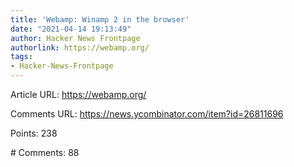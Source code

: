 ```yaml
---
title: 'Webamp: Winamp 2 in the browser'
date: "2021-04-14 19:13:49"
author: Hacker News Frontpage
authorlink: https://webamp.org/
tags:
- Hacker-News-Frontpage
---
```


<p>Article URL: <a href="https://webamp.org/">https://webamp.org/</a></p>
<p>Comments URL: <a href="https://news.ycombinator.com/item?id=26811696">https://news.ycombinator.com/item?id=26811696</a></p>
<p>Points: 238</p>
<p># Comments: 88</p>
